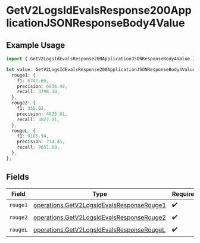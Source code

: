 # GetV2LogsIdEvalsResponse200ApplicationJSONResponseBody4Value

## Example Usage

```typescript
import { GetV2LogsIdEvalsResponse200ApplicationJSONResponseBody4Value } from "orq-poc-typescript-multi-env-version/models/operations";

let value: GetV2LogsIdEvalsResponse200ApplicationJSONResponseBody4Value = {
  rouge1: {
    f1: 6741.66,
    precision: 6936.48,
    recall: 3798.30,
  },
  rouge2: {
    f1: 355.92,
    precision: 4825.81,
    recall: 3827.01,
  },
  rougeL: {
    f1: 9105.94,
    precision: 734.45,
    recall: 9851.69,
  },
};
```

## Fields

| Field                                                                                                  | Type                                                                                                   | Required                                                                                               | Description                                                                                            |
| ------------------------------------------------------------------------------------------------------ | ------------------------------------------------------------------------------------------------------ | ------------------------------------------------------------------------------------------------------ | ------------------------------------------------------------------------------------------------------ |
| `rouge1`                                                                                               | [operations.GetV2LogsIdEvalsResponseRouge1](../../models/operations/getv2logsidevalsresponserouge1.md) | :heavy_check_mark:                                                                                     | N/A                                                                                                    |
| `rouge2`                                                                                               | [operations.GetV2LogsIdEvalsResponseRouge2](../../models/operations/getv2logsidevalsresponserouge2.md) | :heavy_check_mark:                                                                                     | N/A                                                                                                    |
| `rougeL`                                                                                               | [operations.GetV2LogsIdEvalsResponseRougeL](../../models/operations/getv2logsidevalsresponserougel.md) | :heavy_check_mark:                                                                                     | N/A                                                                                                    |